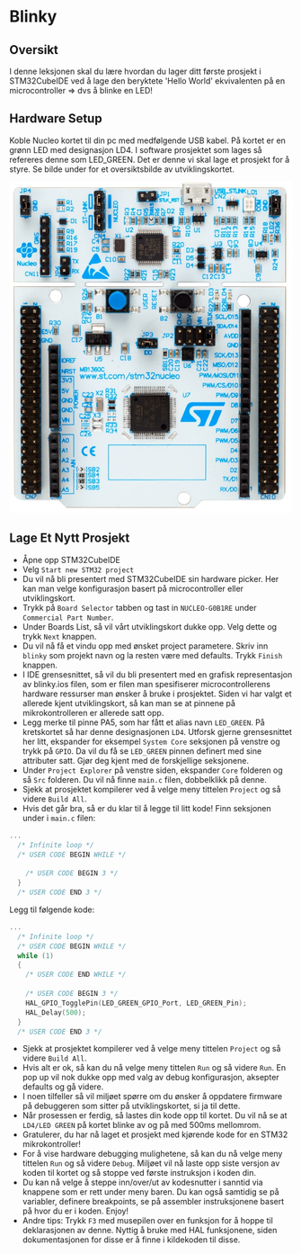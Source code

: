 # Blinky

## Oversikt
I denne leksjonen skal du lære hvordan du lager ditt første prosjekt i STM32CubeIDE ved å lage den beryktete 'Hello World' ekvivalenten på en microcontroller => dvs å blinke en LED!

## Hardware Setup
Koble Nucleo kortet til din pc med medfølgende USB kabel. På kortet er en grønn LED med designasjon LD4. I software prosjektet som lages så refereres denne som LED_GREEN.  Det er denne vi skal lage et prosjekt for å styre. Se bilde under for et oversiktsbilde av utviklingskortet.

![Nucleo](./dev_board.jpg)

## Lage Et Nytt Prosjekt
- Åpne opp STM32CubeIDE
- Velg ```Start new STM32 project```
- Du vil nå bli presentert med STM32CubeIDE sin hardware picker. Her kan man velge konfigurasjon basert på microcontroller eller utviklingskort.
- Trykk på ```Board Selector``` tabben og tast in ```NUCLEO-G0B1RE``` under ```Commercial Part Number```.
- Under Boards List, så vil vårt utviklingskort dukke opp.  Velg dette og trykk ```Next``` knappen.
- Du vil nå få et vindu opp med ønsket project parametere.  Skriv inn ```blinky``` som projekt navn og la resten være med defaults. Trykk ```Finish``` knappen.
- I IDE grensesnittet, så vil du bli presentert med en grafisk representasjon av blinky.ios filen, som er filen man spesifiserer microcontrollerens hardware ressurser man ønsker å bruke i prosjektet. Siden vi har valgt et allerede kjent utviklingskort, så kan man se at pinnene på mikrokontrolleren er allerede satt opp.
- Legg merke til pinne PA5, som har fått et alias navn ```LED_GREEN```. På kretskortet så har denne designasjonen ```LD4```.   Utforsk gjerne grensesnittet her litt, ekspander for eksempel ```System Core``` seksjonen på venstre og trykk på ```GPIO```.  Da vil du få se ```LED_GREEN``` pinnen definert med sine attributer satt.  Gjør deg kjent med de forskjellige seksjonene.
- Under ```Project Explorer``` på venstre siden, ekspander ```Core``` folderen og så ```Src``` folderen. Du vil nå finne ```main.c``` filen, dobbelklikk på denne.
- Sjekk at prosjektet kompilerer ved å velge meny tittelen ```Project``` og så videre ```Build All```.
- Hvis det går bra, så er du klar til å legge til litt kode!  Finn seksjonen under i ```main.c``` filen:

```cpp
...
  /* Infinite loop */
  /* USER CODE BEGIN WHILE */

    /* USER CODE BEGIN 3 */
  }
  /* USER CODE END 3 */
```

Legg til følgende kode:

```cpp
...
  /* Infinite loop */
  /* USER CODE BEGIN WHILE */
  while (1)
  {
    /* USER CODE END WHILE */

    /* USER CODE BEGIN 3 */
    HAL_GPIO_TogglePin(LED_GREEN_GPIO_Port, LED_GREEN_Pin);
    HAL_Delay(500);
  }
  /* USER CODE END 3 */
```
- Sjekk at prosjektet kompilerer ved å velge meny tittelen ```Project``` og så videre ```Build All```.
- Hvis alt er ok, så kan du nå velge meny tittelen ```Run``` og så videre ```Run```. En pop up vil nok dukke opp med valg av debug konfigurasjon, aksepter defaults og gå videre.
- I noen tilfeller så vil miljøet spørre om du ønsker å oppdatere firmware på debuggeren som sitter på utviklingskortet, si ja til dette.
- Når prosessen er ferdig, så lastes din kode opp til kortet.  Du vil nå se at ```LD4/LED GREEN``` på kortet blinke av og på med 500ms mellomrom.
- Gratulerer, du har nå laget et prosjekt med kjørende kode for en STM32 mikrokontroller!
-  For å vise hardware debugging mulighetene, så kan du nå velge meny tittelen ```Run``` og så videre ```Debug```.  Miljøet vil nå laste opp siste versjon av koden til kortet og så stoppe ved første instruksjon i koden din.  
- Du kan nå velge å steppe inn/over/ut av kodesnutter i sanntid via knappene som er rett under meny baren. Du kan også samtidig se på variabler, definere breakpoints, se på assembler instruksjonene basert på hvor du er i koden. Enjoy!
- Andre tips: Trykk ```F3``` med musepilen over en funksjon for å hoppe til deklarasjonen av denne.  Nyttig å bruke med HAL funksjonene, siden dokumentasjonen for disse er å finne i kildekoden til disse.
